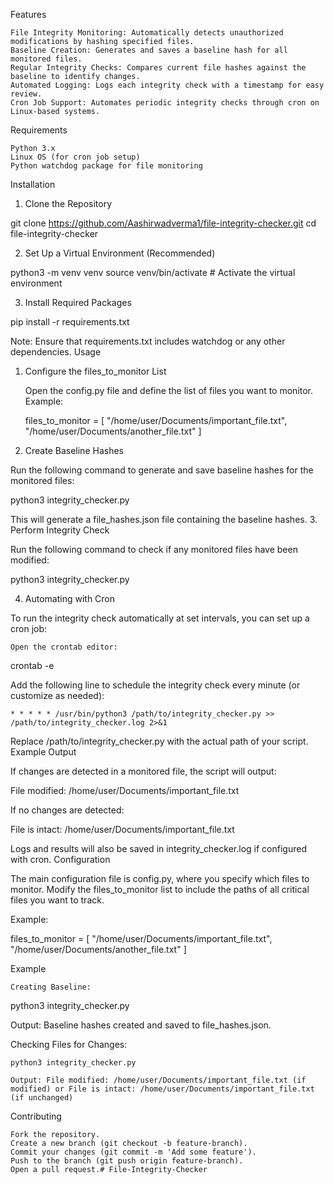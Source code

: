 Features

    File Integrity Monitoring: Automatically detects unauthorized modifications by hashing specified files.
    Baseline Creation: Generates and saves a baseline hash for all monitored files.
    Regular Integrity Checks: Compares current file hashes against the baseline to identify changes.
    Automated Logging: Logs each integrity check with a timestamp for easy review.
    Cron Job Support: Automates periodic integrity checks through cron on Linux-based systems.

Requirements

    Python 3.x
    Linux OS (for cron job setup)
    Python watchdog package for file monitoring

Installation
1. Clone the Repository

git clone https://github.com/Aashirwadverma1/file-integrity-checker.git
cd file-integrity-checker

2. Set Up a Virtual Environment (Recommended)

python3 -m venv venv
source venv/bin/activate  # Activate the virtual environment

3. Install Required Packages

pip install -r requirements.txt

Note: Ensure that requirements.txt includes watchdog or any other dependencies.
Usage
1. Configure the files_to_monitor List

    Open the config.py file and define the list of files you want to monitor.
    Example:

    files_to_monitor = [
        "/home/user/Documents/important_file.txt",
        "/home/user/Documents/another_file.txt"
    ]

2. Create Baseline Hashes

Run the following command to generate and save baseline hashes for the monitored files:

python3 integrity_checker.py

This will generate a file_hashes.json file containing the baseline hashes.
3. Perform Integrity Check

Run the following command to check if any monitored files have been modified:

python3 integrity_checker.py

4. Automating with Cron

To run the integrity check automatically at set intervals, you can set up a cron job:

    Open the crontab editor:

crontab -e

Add the following line to schedule the integrity check every minute (or customize as needed):

    * * * * * /usr/bin/python3 /path/to/integrity_checker.py >> /path/to/integrity_checker.log 2>&1

Replace /path/to/integrity_checker.py with the actual path of your script.
Example Output

If changes are detected in a monitored file, the script will output:

File modified: /home/user/Documents/important_file.txt

If no changes are detected:

File is intact: /home/user/Documents/important_file.txt

Logs and results will also be saved in integrity_checker.log if configured with cron.
Configuration

The main configuration file is config.py, where you specify which files to monitor. Modify the files_to_monitor list to include the paths of all critical files you want to track.

Example:

files_to_monitor = [
    "/home/user/Documents/important_file.txt",
    "/home/user/Documents/another_file.txt"
]

Example

    Creating Baseline:

python3 integrity_checker.py

Output: Baseline hashes created and saved to file_hashes.json.

Checking Files for Changes:

    python3 integrity_checker.py

    Output: File modified: /home/user/Documents/important_file.txt (if modified) or File is intact: /home/user/Documents/important_file.txt (if unchanged)

Contributing

    Fork the repository.
    Create a new branch (git checkout -b feature-branch).
    Commit your changes (git commit -m 'Add some feature').
    Push to the branch (git push origin feature-branch).
    Open a pull request.# File-Integrity-Checker
